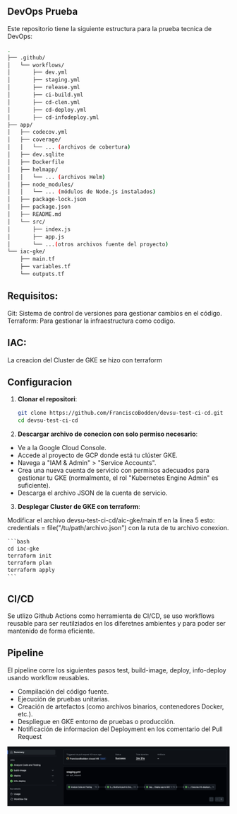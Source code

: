 ## DevOps Prueba 

Este repositorio tiene la siguiente estructura para la prueba tecnica de DevOps:

```bash
.
├── .github/
│   └── workflows/
│       ├── dev.yml
│       ├── staging.yml
│       ├── release.yml
│       ├── ci-build.yml
│       ├── cd-clen.yml
│       ├── cd-deploy.yml
│       ├── cd-infodeploy.yml
├── app/
│   ├── codecov.yml
│   ├── coverage/
│   │   └── ... (archivos de cobertura)
│   ├── dev.sqlite
│   ├── Dockerfile
│   ├── helmapp/
│   │   └── ... (archivos Helm)
│   ├── node_modules/
│   │   └── ... (módulos de Node.js instalados)
│   ├── package-lock.json
│   ├── package.json
│   ├── README.md
│   └── src/
│       ├── index.js
│       ├── app.js
│       └── ...(otros archivos fuente del proyecto)
└── iac-gke/
    ├── main.tf
    ├── variables.tf
    └── outputs.tf
```

## Requisitos:

Git: Sistema de control de versiones para gestionar cambios en el código.
Terraform: Para gestionar la infraestructura como codigo.

## IAC:

La creacion del Cluster de GKE se hizo con terraform

## Configuracion

1. **Clonar el repositori**:

   ```bash
   git clone https://github.com/FranciscoBodden/devsu-test-ci-cd.git
   cd devsu-test-ci-cd
   ```
2. **Descargar archivo de conecion con solo permiso necesario**:

- Ve a la Google Cloud Console.
- Accede al proyecto de GCP donde está tu clúster GKE.
- Navega a "IAM & Admin" > "Service Accounts".
- Crea una nueva cuenta de servicio con permisos adecuados para gestionar tu GKE (normalmente, el rol "Kubernetes Engine Admin" es suficiente).
- Descarga el archivo JSON de la cuenta de servicio.

3. **Desplegar Cluster de GKE con terraform**:

Modificar el archivo devsu-test-ci-cd/aic-gke/main.tf en la linea 5 esto:   credentials = file("/tu/path/archivo.json")  con la ruta de tu archivo conexion.

    ```bash
    cd iac-gke
    terraform init
    terraform plan
    terraform apply
    ```
## CI/CD

Se utlizo Github Actions como herramienta de CI/CD, se uso workflows reusable para ser reutilziados en los diferetnes ambientes y para poder ser mantenido de forma eficiente.

## Pipeline 

El pipeline corre los siguientes pasos test, build-image, deploy, info-deploy usando workflow reusables.

- Compilación del código fuente.
- Ejecución de pruebas unitarias.
- Creación de artefactos (como archivos binarios, contenedores Docker, etc.).
- Despliegue en GKE entorno de pruebas o producción.
- Notificación de informacion del Deployment en los comentario del Pull Request

[![Image](adjuntos/imagenes/pipeline.png "pipeline")](adjuntos/imagenes/pipeline.png)
